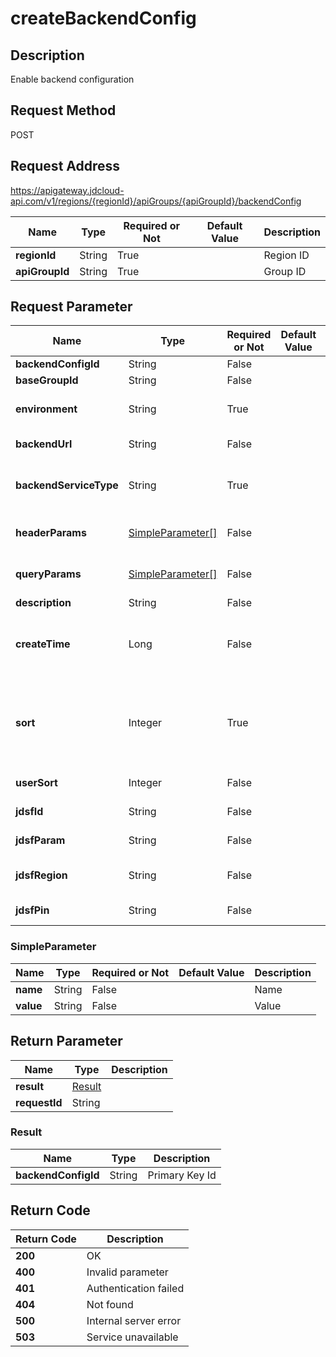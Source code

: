 # createBackendConfig


## Description
Enable backend configuration

## Request Method
POST

## Request Address
https://apigateway.jdcloud-api.com/v1/regions/{regionId}/apiGroups/{apiGroupId}/backendConfig

|Name|Type|Required or Not|Default Value|Description|
|---|---|---|---|---|
|**regionId**|String|True| |Region ID|
|**apiGroupId**|String|True| |Group ID|

## Request Parameter
|Name|Type|Required or Not|Default Value|Description|
|---|---|---|---|---|
|**backendConfigId**|String|False| |API ID|
|**baseGroupId**|String|False| |Group ID|
|**environment**|String|True| |Environment: test, preview and online|
|**backendUrl**|String|False| |Backend Address|
|**backendServiceType**|String|True| |Backend service types: mock, HTTP/HTTPS|
|**headerParams**|[SimpleParameter[]](createbackendconfig#simpleparameter)|False| |header parameter list|
|**queryParams**|[SimpleParameter[]](createbackendconfig#simpleparameter)|False| |query Parameter List|
|**description**|String|False| |Description|
|**createTime**|Long|False| |Release date in the format of millisecond time stamp|
|**sort**|Integer|True| |Sort. It is the backend configuration by default when assigned to 0|
|**userSort**|Integer|False| |Sorting for displaying|
|**jdsfId**|String|False| |vpc Gateway id|
|**jdsfParam**|String|False| |vpc Backend Address|
|**jdsfRegion**|String|False| |vpc gateway subordinated region|
|**jdsfPin**|String|False| |vpc Gateway Creator’s pin|

### <div id="simpleparameter">SimpleParameter</div>
|Name|Type|Required or Not|Default Value|Description|
|---|---|---|---|---|
|**name**|String|False| |Name|
|**value**|String|False| |Value|

## Return Parameter
|Name|Type|Description|
|---|---|---|
|**result**|[Result](createbackendconfig#result)| |
|**requestId**|String| |

### <div id="result">Result</div>
|Name|Type|Description|
|---|---|---|
|**backendConfigId**|String|Primary Key Id|

## Return Code
|Return Code|Description|
|---|---|
|**200**|OK|
|**400**|Invalid parameter|
|**401**|Authentication failed|
|**404**|Not found|
|**500**|Internal server error|
|**503**|Service unavailable|
